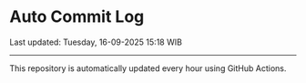 # Auto Commit Log

Last updated: Tuesday, 16-09-2025 15:18 WIB

---

This repository is automatically updated every hour using GitHub Actions.
